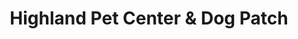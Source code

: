 ---
title: "Highland Pet Center & Dog Patch"
url: /covington/highland-pet-center-und-dog-patch/
shop: Tiere
---